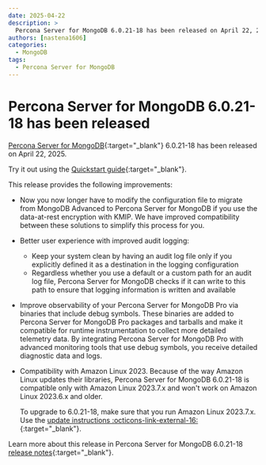 ```yaml
---
date: 2025-04-22
description: >
  Percona Server for MongoDB 6.0.21-18 has been released on April 22, 2025.
authors: [nastena1606]
categories:
  - MongoDB
tags:
  - Percona Server for MongoDB
---
```


# Percona Server for MongoDB 6.0.21-18 has been released

<!-- more -->

[Percona Server for MongoDB](https://docs.percona.com/percona-server-for-mongodb/6.0/index.html){:target="_blank"} 6.0.21-18 has been released on April 22, 2025.

Try it out using the [Quickstart guide](https://docs.percona.com/percona-server-for-mongodb/6.0/install/index.html){:target="_blank"}. 

This release provides the following improvements:

* Now you now longer have to modify the configuration file to migrate from MongoDB Advanced to Percona Server for MongoDB if you use the data-at-rest encryption with KMIP. We have improved compatibility between these solutions to simplify this process for you. 

* Better user experience with improved audit logging:

    * Keep your system clean by having an audit log file only if you explicitly defined it as a destination in the logging configuration
    * Regardless whether you use a default or a custom path for an audit log file, Percona Server for MongoDB checks if it can write to this path to ensure that logging information is written and available

* Improve observability of your Percona Server for MongoDB Pro via binaries that include debug symbols. These binaries are added to Percona Server for MongoDB Pro packages and tarballs and make it compatible for runtime instrumentation to collect more detailed telemetry data. By integrating Percona Server for MongoDB Pro with advanced monitoring tools that use debug symbols, you receive detailed diagnostic data and logs.

* Compatibility with Amazon Linux 2023. Because of the way Amazon Linux updates their libraries, Percona Server for MongoDB 6.0.21-18 is compatible only with Amazon Linux 2023.7.x and won't work on Amazon Linux 2023.6.x and older. 

   To upgrade to 6.0.21-18, make sure that you run Amazon Linux 2023.7.x. Use the [update instructions :octicons-link-external-16:](https://docs.aws.amazon.com/linux/al2023/ug/updating.html){:target="_blank"}.

Learn more about this release in Percona Server for MongoDB 6.0.21-18 [release notes](https://docs.percona.com/percona-server-for-mongodb/6.0/release_notes/6.0.21-18.html){:target="_blank"}.

